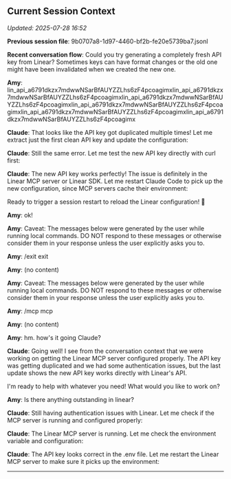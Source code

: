## Current Session Context
*Updated: 2025-07-28 16:52*

**Previous session file**: 9b0707a8-1d97-4460-bf2b-fe20e5739ba7.jsonl

**Recent conversation flow**:
Could you try generating a completely fresh API key from Linear? Sometimes keys can have format changes or the old one might have been invalidated when we created the new one.

**Amy**: lin_api_a6791dkzx7mdwwNSarBfAUYZZLhs6zF4pcoagimxlin_api_a6791dkzx7mdwwNSarBfAUYZZLhs6zF4pcoagimxlin_api_a6791dkzx7mdwwNSarBfAUYZZLhs6zF4pcoagimxlin_api_a6791dkzx7mdwwNSarBfAUYZZLhs6zF4pcoagimxlin_api_a6791dkzx7mdwwNSarBfAUYZZLhs6zF4pcoagimxlin_api_a6791dkzx7mdwwNSarBfAUYZZLhs6zF4pcoagimx

**Claude**: That looks like the API key got duplicated multiple times! Let me extract just the first clean API key and update the configuration:

**Claude**: Still the same error. Let me test the new API key directly with curl first:

**Claude**: The new API key works perfectly! The issue is definitely in the Linear MCP server or Linear SDK. Let me restart Claude Code to pick up the new configuration, since MCP servers cache their environment:

Ready to trigger a session restart to reload the Linear configuration! 🚀

**Amy**: ok!

**Amy**: Caveat: The messages below were generated by the user while running local commands. DO NOT respond to these messages or otherwise consider them in your response unless the user explicitly asks you to.

**Amy**: <command-name>/exit</command-name>
            <command-message>exit</command-message>
            <command-args></command-args>

**Amy**: <local-command-stdout>(no content)</local-command-stdout>

**Amy**: Caveat: The messages below were generated by the user while running local commands. DO NOT respond to these messages or otherwise consider them in your response unless the user explicitly asks you to.

**Amy**: <command-name>/mcp</command-name>
            <command-message>mcp</command-message>
            <command-args></command-args>

**Amy**: <local-command-stdout>(no content)</local-command-stdout>

**Amy**: hm. how's it going Claude?

**Claude**: Going well! I see from the conversation context that we were working on getting the Linear MCP server configured properly. The API key was getting duplicated and we had some authentication issues, but the last update shows the new API key works directly with Linear's API.

I'm ready to help with whatever you need! What would you like to work on?

**Amy**: Is there anything outstanding in linear?

**Claude**: Still having authentication issues with Linear. Let me check if the MCP server is running and configured properly:

**Claude**: The Linear MCP server is running. Let me check the environment variable and configuration:

**Claude**: The API key looks correct in the .env file. Let me restart the Linear MCP server to make sure it picks up the environment:

---
